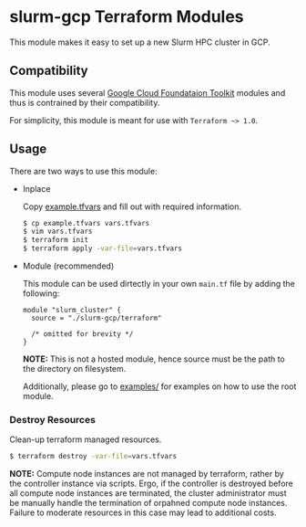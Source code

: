 # slurm-gcp Terraform Modules

This module makes it easy to set up a new Slurm HPC cluster in GCP.

## Compatibility

This module uses several
[Google Cloud Foundataion Toolkit](https://cloud.google.com/foundation-toolkit)
modules and thus is contrained by their compatibility.

For simplicity, this module is meant for use with `Terraform ~> 1.0`.

## Usage

There are two ways to use this module:

* Inplace

    Copy [example.tfvars](example.tfvars) and fill out with required information.

    ```sh
    $ cp example.tfvars vars.tfvars
    $ vim vars.tfvars
    $ terraform init
    $ terraform apply -var-file=vars.tfvars
    ```

* Module (recommended)

    This module can be used dirtectly in your own `main.tf` file by adding the
    following:

    ```hcl
    module "slurm_cluster" {
      source = "./slurm-gcp/terraform"

      /* omitted for brevity */
    }
    ```

    **NOTE:** This is not a hosted module, hence source must be the path to the
    directory on filesystem.

    Additionally, please go to [examples/](examples/) for examples on how to
    use the root module.

### Destroy Resources

Clean-up terraform managed resources.

```sh
$ terraform destroy -var-file=vars.tfvars
```

**NOTE:** Compute node instances are not managed by terraform, rather by the
controller instance via scripts. Ergo, if the controller is destroyed
before all compute node instances are terminated, the cluster administrator
must be manually handle the termination of orpahned compute node instances.
Failure to moderate resources in this case may lead to additional costs.

